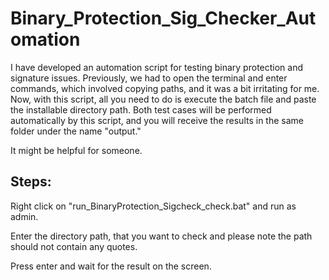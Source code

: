 # Binary_Protection_Sig_Checker_Automation

I have developed an automation script for testing binary protection and signature issues. Previously, we had to open the terminal and enter commands, which involved copying paths, and it was a bit irritating for me.
Now, with this script, all you need to do is execute the batch file and paste the installable directory path. Both test cases will be performed automatically by this script, and you will receive the results in the same folder under the name "output."

It might be helpful for someone.

## Steps:
Right click on "run_BinaryProtection_Sigcheck_check.bat" and run as admin.

Enter the directory path, that you want to check and please note the path should not contain any quotes.

Press enter and wait for the result on the screen.
